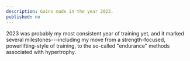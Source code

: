 ```yaml
---
description: Gains made in the year 2023.
published: no
---
```


2023 was probably my most consistent year of training yet, and it marked several milestones---including my move from a strength-focused, powerlifting-style of training, to the so-called "endurance" methods associated with hypertrophy.
